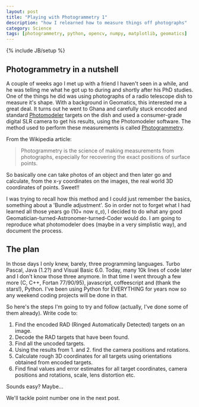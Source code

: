 ```yaml
---
layout: post
title: "Playing with Photogrammetry 1"
description: "how I relearned how to measure things off photographs"
category: Science
tags: [photogrammetry, python, opencv, numpy, matplotlib, geomatics]
---
```

{% include JB/setup %}

## Photogrammetry in a nutshell

A couple of weeks ago I met up with a friend I haven't seen in a while, and he
was telling me what he got up to during and shortly after his PhD studies.  One
of the things he did was using photographs of a radio telescope dish to measure
it's shape. With a background in Geomatics, this interested me a great deal. It
turns out he went to Ghana and carefully stuck encoded and standard
[Photomodeler](http://www.photomodeler.com) targets on the dish and used a
consumer-grade digital SLR camera to get his results, using the Photomodeler
software. The method used to perform these measurements is called
[Photogrammetry](http://en.wikipedia.org/wiki/Photogrammetry).

From the Wikipedia article:

  >Photogrammetry is the science of making measurements from photographs,
  >especially for recovering the exact positions of surface points.

So basically one can take photos of an object and then later go and calculate,
from the x-y coordinates on the images, the real world 3D coordinates of
points. Sweet!!

I was trying to recall how this method and I could just remember the basics,
something about a 'Bundle adjustment'. So in order not to forget what I had
learned all those years go (10+ now ಠ_ಠ), I decided to do what any good
Geomatician-turned-Astronomer-turned-Coder would do. I am going to reproduce
what photomodeler does (maybe in a very simplistic way), and document the
process.

## The plan

In those days I only knew, barely, three programming languages. Turbo Pascal,
Java (1.2?) and Visual Basic 6.0. Today, many 10k lines of code later and I
don't know those three anymore. In that time I went through a few more (C, C++,
Fortan 77/90/95), javascript, coffeescript and (thank the stars!), Python. I've
been using Python for EVERYTHING for years now so any weekend coding projects
will be done in that.

So here's the steps I'm going to try and follow (actually, I've done some of
them already). Write code to:

1.  Find the encoded RAD (Ringed Automatically Detected) targets on an image.
2.  Decode the RAD targets that have been found.
3.  Find all the uncoded targets.
4.  Using the results from 1. and 2. find the camera positions and rotations.
5.  Calculate rough 3D coordinates for all targets using orientations obtained 
    from encoded targets.
6.  Find final values and error estimates for all target coordinates, camera
    positions and rotations, scale, lens distortion etc.


Sounds easy? Maybe...

We'll tackle point number one in the next post.

